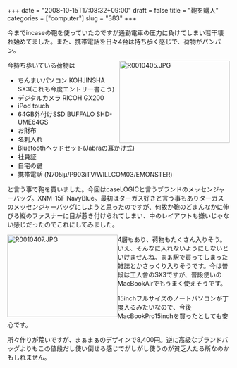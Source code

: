 +++
date = "2008-10-15T17:08:32+09:00"
draft = false
title = "鞄を購入"
categories = ["computer"]
slug = "383"
+++

 <p>今までincaseの鞄を使っていたのですが通勤電車の圧力に負けてしまい若干壊れ始めてました。また、携帯電話を日々4台は持ち歩く感じで、荷物がパンパン。</p> <p><a href="http://farm4.static.flickr.com/3279/2943307363_f649acc141.jpg" title="R0010405.JPG"><img src="http://farm4.static.flickr.com/3166/2943307569_1c36c97129.jpg" style="BORDER-RIGHT: #000000 1px; BORDER-TOP: #000000 1px; DISPLAY: inline; FLOAT: right; BORDER-LEFT: #000000 1px; BORDER-BOTTOM: #000000 1px" height="187" width="250" alt="R0010405.JPG" border="0"/></a></p> <p>今持ち歩いている荷物は</p> <ul> <li>ちんまいパソコン KOHJINSHA SX3(これも今度エントリー書こう)</li> <li>デジタルカメラ RICOH GX200</li> <li>iPod touch</li> <li>64GB外付けSSD BUFFALO SHD-UME64GS</li> <li>お財布</li> <li>名刺入れ</li> <li>Bluetoothヘッドセット(Jabraの耳かけ式)</li> <li>社員証</li> <li>自宅の鍵</li> <li>携帯電話 (N705iμ/P903iTV/WILLCOM03/EMONSTER)</li> </ul> <p>と言う事で鞄を買いました。今回はcaseLOGICと言うブランドのメッセンジャーバッグ。XNM-15F NavyBlue。最初はターガス好きと言う事もありターガスのメッセンジャーバッグにしようと思ったのですが、何故か鞄のどまんなかに伸びる縦のファスナーに目が惹き付けられてしまい、中のレイアウトも嫌いじゃない感じだったのでこれにしてみました。</p> <p><a href="http://farm4.static.flickr.com/3222/2944169992_b767977f34.jpg" title="R0010407.JPG"><img src="http://farm3.static.flickr.com/2227/2944170186_32c90ba15b.jpg" style="BORDER-RIGHT: #000000 1px; BORDER-TOP: #000000 1px; DISPLAY: inline; FLOAT: left; BORDER-LEFT: #000000 1px; BORDER-BOTTOM: #000000 1px" height="187" width="250" alt="R0010407.JPG" border="0"/></a></p> <p>4層もあり、荷物もたくさん入りそう。いえ、そんなに入れないようにしないといけませんね。まぁ駅で買ってしまった雑誌とかさっくり入りそうです。今は普段は工人舎のSX3ですが、普段使いのMacBookAirでもうまく使えそうです。</p> <p>15inchフルサイズのノートパソコンが丁度入るみたいなので、今後MacBookPro15inchを買ったとしても安心です。</p> <p>所々作りが荒いですが、まぁまぁのデザインで8,400円。逆に高級なブランドバッグよりもこの値段だし使い倒せる感じでがしがし使うのが貧乏人たる所なのかもしれません。</p> 
